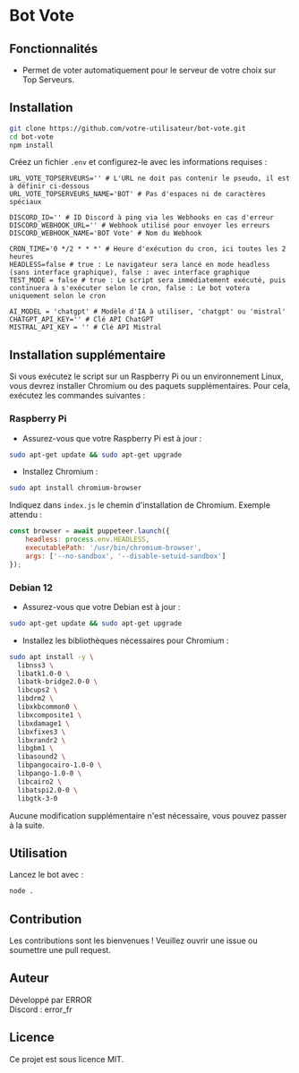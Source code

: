 # Bot Vote

## Fonctionnalités

- Permet de voter automatiquement pour le serveur de votre choix sur Top Serveurs.

## Installation

```bash
git clone https://github.com/votre-utilisateur/bot-vote.git
cd bot-vote
npm install
```

Créez un fichier `.env` et configurez-le avec les informations requises :

```
URL_VOTE_TOPSERVEURS='' # L'URL ne doit pas contenir le pseudo, il est à définir ci-dessous
URL_VOTE_TOPSERVEURS_NAME='BOT' # Pas d'espaces ni de caractères spéciaux

DISCORD_ID='' # ID Discord à ping via les Webhooks en cas d'erreur
DISCORD_WEBHOOK_URL='' # Webhook utilisé pour envoyer les erreurs
DISCORD_WEBHOOK_NAME='BOT Vote' # Nom du Webhook

CRON_TIME='0 */2 * * *' # Heure d'exécution du cron, ici toutes les 2 heures
HEADLESS=false # true : Le navigateur sera lancé en mode headless (sans interface graphique), false : avec interface graphique
TEST_MODE = false # true : Le script sera immédiatement exécuté, puis continuera à s'exécuter selon le cron, false : Le bot votera uniquement selon le cron

AI_MODEL = 'chatgpt' # Modèle d'IA à utiliser, 'chatgpt' ou 'mistral'
CHATGPT_API_KEY='' # Clé API ChatGPT
MISTRAL_API_KEY = '' # Clé API Mistral
```

## Installation supplémentaire

Si vous exécutez le script sur un Raspberry Pi ou un environnement Linux, vous devrez installer Chromium ou des paquets supplémentaires.
Pour cela, exécutez les commandes suivantes :

### Raspberry Pi

- Assurez-vous que votre Raspberry Pi est à jour :
```bash
sudo apt-get update && sudo apt-get upgrade
```

- Installez Chromium :
```bash
sudo apt install chromium-browser
```

Indiquez dans `index.js` le chemin d'installation de Chromium.
Exemple attendu :

```js
const browser = await puppeteer.launch({
    headless: process.env.HEADLESS,
    executablePath: '/usr/bin/chromium-browser',
    args: ['--no-sandbox', '--disable-setuid-sandbox']
});
```

### Debian 12

- Assurez-vous que votre Debian est à jour :
```bash
sudo apt-get update && sudo apt-get upgrade
```

- Installez les bibliothèques nécessaires pour Chromium :
```bash
sudo apt install -y \
  libnss3 \
  libatk1.0-0 \
  libatk-bridge2.0-0 \
  libcups2 \
  libdrm2 \
  libxkbcommon0 \
  libxcomposite1 \
  libxdamage1 \
  libxfixes3 \
  libxrandr2 \
  libgbm1 \
  libasound2 \
  libpangocairo-1.0-0 \
  libpango-1.0-0 \
  libcairo2 \
  libatspi2.0-0 \
  libgtk-3-0
```

Aucune modification supplémentaire n'est nécessaire, vous pouvez passer à la suite.

## Utilisation

Lancez le bot avec :

```bash
node .
```

## Contribution

Les contributions sont les bienvenues ! Veuillez ouvrir une issue ou soumettre une pull request.

## Auteur

Développé par ERROR  
Discord : error_fr

## Licence

Ce projet est sous licence MIT.
